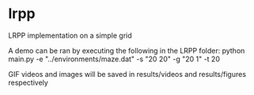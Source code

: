 # lrpp
LRPP implementation on a simple grid

A demo can be ran by executing the following in the LRPP folder:
python main.py -e "../environments/maze.dat" -s "20 20" -g "20 1" -t 20 

GIF videos and images will be saved in results/videos and results/figures respectively
